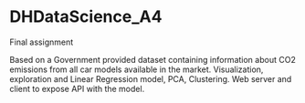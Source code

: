 # DHDataScience_A4
Final assignment 

Based on a Government provided dataset containing information about CO2 emissions from all car models available in the market.
Visualization, exploration and Linear Regression model, PCA, Clustering.
Web server and client to expose API with the model. 
